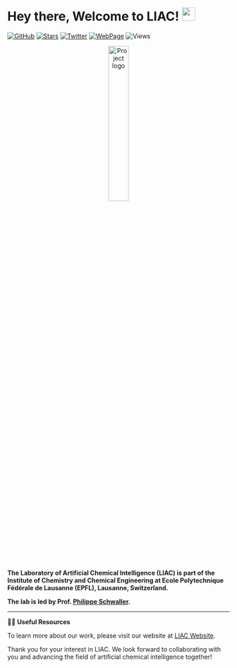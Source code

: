 <h1>
  Hey there, Welcome to LIAC!
  <img src="https://media.giphy.com/media/hvRJCLFzcasrR4ia7z/giphy.gif" width="30px"/>
</h1>

[![GitHub](https://img.shields.io/github/followers/SchwallerGroup?color=green&label=GitHub&logo=GitHub&style=for-the-badge)](https://github.com/schwallergroup)
[![Stars](https://custom-icon-badges.herokuapp.com/badge/dynamic/json?logo=star&color=55960c&labelColor=488207&label=Stars&style=for-the-badge&query=%24.stars&url=https://api.github-star-counter.workers.dev/user/SchwallerGroup)](https://github.com/schwallergroup)
[![Twitter](https://img.shields.io/badge/Twitter-blue?logo=twitter&logoColor=white&style=for-the-badge)](https://twitter.com/SchwallerGroup)
[![WebPage](https://img.shields.io/badge/LIAC-red?&style=for-the-badge)](https://schwallergroup.github.io/)
![Views](https://komarev.com/ghpvc/?username=schwallergroup&style=flat-square&color=blue)

<p align='center'>
<picture>
  <source media="(prefers-color-scheme: dark)" srcset="/assets/logo_liac.png" width='30%'>
  <source media="(prefers-color-scheme: light)" srcset="/assets/logo_liac.png" width='30%'>
  <img alt="Project logo" src="/assets/" width="30%" align='center'>
</picture>
</p>


 

<p float="left">
  <strong>The Laboratory of Artificial Chemical Intelligence (LIAC) is part of the Institute of Chemistry and Chemical Engineering at Ecole Polytechnique Fédérale de Lausanne (EPFL), Lausanne, Switzerland. 

The lab is led by Prof. [Philippe Schwaller](https://twitter.com/pschwllr).
</strong>
</p>


---

👩‍💻 **Useful Resources**

To learn more about our work, please visit our website at [LIAC Website](https://schwallergroup.github.io/).


Thank you for your interest in LIAC. We look forward to collaborating with you and advancing the field of artificial chemical intelligence together!

